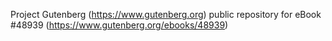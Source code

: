 Project Gutenberg (https://www.gutenberg.org) public repository for eBook #48939 (https://www.gutenberg.org/ebooks/48939)
